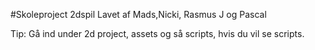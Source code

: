#Skoleproject
2dspil Lavet af Mads,Nicki, Rasmus J og Pascal

Tip:
Gå ind under 2d project, assets og så scripts, hvis du vil se scripts.
